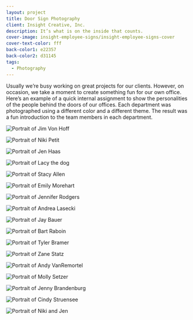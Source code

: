 ```yaml
---
layout: project
title: Door Sign Photography
client: Insight Creative, Inc.
description: It’s what is on the inside that counts.
cover-image: insight-employee-signs/insight-employee-signs-cover
cover-text-color: fff
back-color1: e22357
back-color2: d31145
tags:
  - Photography
---
```


Usually we’re busy working on great projects for our clients. However, on occasion, we take a moment to create something fun for our own office. Here’s an example of a quick internal assignment to show the personalities of the people behind the doors of our offices. Each department was photographed using a different color and a different theme. The result was a fun introduction to the team members in each department.

<div class="images">

<img class="half first fit" data-aos="fade-up" data-featherlight="/img/projects/insight-employee-signs/insight-employee-signs-jim.jpg"
alt="Portrait of Jim Von Hoff" src="/img/projects/insight-employee-signs/insight-employee-signs-jim.jpg"
srcset="/img/projects/insight-employee-signs/insight-employee-signs-jim-2400.jpg 2400w,
/img/projects/insight-employee-signs/insight-employee-signs-jim-1800.jpg 1800w,
/img/projects/insight-employee-signs/insight-employee-signs-jim-1200.jpg 1200w,
/img/projects/insight-employee-signs/insight-employee-signs-jim-900.jpg 900w,
/img/projects/insight-employee-signs/insight-employee-signs-jim-600.jpg 600w,
/img/projects/insight-employee-signs/insight-employee-signs-jim-400.jpg 400w" />

<img class="half last fit" data-aos="fade-up" data-featherlight="/img/projects/insight-employee-signs/insight-employee-signs-niki.jpg"
alt="Portrait of Niki Petit" src="/img/projects/insight-employee-signs/insight-employee-signs-niki.jpg"
srcset="/img/projects/insight-employee-signs/insight-employee-signs-niki-2400.jpg 2400w,
/img/projects/insight-employee-signs/insight-employee-signs-niki-1800.jpg 1800w,
/img/projects/insight-employee-signs/insight-employee-signs-niki-1200.jpg 1200w,
/img/projects/insight-employee-signs/insight-employee-signs-niki-900.jpg 900w,
/img/projects/insight-employee-signs/insight-employee-signs-niki-600.jpg 600w,
/img/projects/insight-employee-signs/insight-employee-signs-niki-400.jpg 400w" />

<img class="half first fit" data-aos="fade-up" data-featherlight="/img/projects/insight-employee-signs/insight-employee-signs-jen.jpg"
alt="Portrait of Jen Haas" src="/img/projects/insight-employee-signs/insight-employee-signs-jen.jpg"
srcset="/img/projects/insight-employee-signs/insight-employee-signs-jen-2400.jpg 2400w,
/img/projects/insight-employee-signs/insight-employee-signs-jen-1800.jpg 1800w,
/img/projects/insight-employee-signs/insight-employee-signs-jen-1200.jpg 1200w,
/img/projects/insight-employee-signs/insight-employee-signs-jen-900.jpg 900w,
/img/projects/insight-employee-signs/insight-employee-signs-jen-600.jpg 600w,
/img/projects/insight-employee-signs/insight-employee-signs-jen-400.jpg 400w" />

<img class="half last fit" data-aos="fade-up" data-featherlight="/img/projects/insight-employee-signs/insight-employee-signs-lacy.jpg"
alt="Portrait of Lacy the dog" src="/img/projects/insight-employee-signs/insight-employee-signs-lacy.jpg"
srcset="/img/projects/insight-employee-signs/insight-employee-signs-lacy-2400.jpg 2400w,
/img/projects/insight-employee-signs/insight-employee-signs-lacy-1800.jpg 1800w,
/img/projects/insight-employee-signs/insight-employee-signs-lacy-1200.jpg 1200w,
/img/projects/insight-employee-signs/insight-employee-signs-lacy-900.jpg 900w,
/img/projects/insight-employee-signs/insight-employee-signs-lacy-600.jpg 600w,
/img/projects/insight-employee-signs/insight-employee-signs-lacy-400.jpg 400w" />

<img class="half first fit" data-aos="fade-up" data-featherlight="/img/projects/insight-employee-signs/insight-employee-signs-stacy.jpg"
alt="Portrait of Stacy Allen" src="/img/projects/insight-employee-signs/insight-employee-signs-stacy.jpg"
srcset="/img/projects/insight-employee-signs/insight-employee-signs-stacy-2400.jpg 2400w,
/img/projects/insight-employee-signs/insight-employee-signs-stacy-1800.jpg 1800w,
/img/projects/insight-employee-signs/insight-employee-signs-stacy-1200.jpg 1200w,
/img/projects/insight-employee-signs/insight-employee-signs-stacy-900.jpg 900w,
/img/projects/insight-employee-signs/insight-employee-signs-stacy-600.jpg 600w,
/img/projects/insight-employee-signs/insight-employee-signs-stacy-400.jpg 400w" />

<img class="half last fit" data-aos="fade-up" data-featherlight="/img/projects/insight-employee-signs/insight-employee-signs-emily.jpg"
alt="Portrait of Emily Morehart" src="/img/projects/insight-employee-signs/insight-employee-signs-emily.jpg"
srcset="/img/projects/insight-employee-signs/insight-employee-signs-emily-2400.jpg 2400w,
/img/projects/insight-employee-signs/insight-employee-signs-emily-1800.jpg 1800w,
/img/projects/insight-employee-signs/insight-employee-signs-emily-1200.jpg 1200w,
/img/projects/insight-employee-signs/insight-employee-signs-emily-900.jpg 900w,
/img/projects/insight-employee-signs/insight-employee-signs-emily-600.jpg 600w,
/img/projects/insight-employee-signs/insight-employee-signs-emily-400.jpg 400w" />

<img class="half first fit" data-aos="fade-up" data-featherlight="/img/projects/insight-employee-signs/insight-employee-signs-jennifer.jpg"
alt="Portrait of Jennifer Rodgers" src="/img/projects/insight-employee-signs/insight-employee-signs-jennifer.jpg"
srcset="/img/projects/insight-employee-signs/insight-employee-signs-jennifer-2400.jpg 2400w,
/img/projects/insight-employee-signs/insight-employee-signs-jennifer-1800.jpg 1800w,
/img/projects/insight-employee-signs/insight-employee-signs-jennifer-1200.jpg 1200w,
/img/projects/insight-employee-signs/insight-employee-signs-jennifer-900.jpg 900w,
/img/projects/insight-employee-signs/insight-employee-signs-jennifer-600.jpg 600w,
/img/projects/insight-employee-signs/insight-employee-signs-jennifer-400.jpg 400w" />

<img class="half last fit" data-aos="fade-up" data-featherlight="/img/projects/insight-employee-signs/insight-employee-signs-andrea.jpg"
alt="Portrait of Andrea Lasecki" src="/img/projects/insight-employee-signs/insight-employee-signs-andrea.jpg"
srcset="/img/projects/insight-employee-signs/insight-employee-signs-andrea-2400.jpg 2400w,
/img/projects/insight-employee-signs/insight-employee-signs-andrea-1800.jpg 1800w,
/img/projects/insight-employee-signs/insight-employee-signs-andrea-1200.jpg 1200w,
/img/projects/insight-employee-signs/insight-employee-signs-andrea-900.jpg 900w,
/img/projects/insight-employee-signs/insight-employee-signs-andrea-600.jpg 600w,
/img/projects/insight-employee-signs/insight-employee-signs-andrea-400.jpg 400w" />

<img class="half first fit" data-aos="fade-up" data-featherlight="/img/projects/insight-employee-signs/insight-employee-signs-jay.jpg"
alt="Portrait of Jay Bauer" src="/img/projects/insight-employee-signs/insight-employee-signs-jay.jpg"
srcset="/img/projects/insight-employee-signs/insight-employee-signs-jay-2400.jpg 2400w,
/img/projects/insight-employee-signs/insight-employee-signs-jay-1800.jpg 1800w,
/img/projects/insight-employee-signs/insight-employee-signs-jay-1200.jpg 1200w,
/img/projects/insight-employee-signs/insight-employee-signs-jay-900.jpg 900w,
/img/projects/insight-employee-signs/insight-employee-signs-jay-600.jpg 600w,
/img/projects/insight-employee-signs/insight-employee-signs-jay-400.jpg 400w" />

<img class="half last fit" data-aos="fade-up" data-featherlight="/img/projects/insight-employee-signs/insight-employee-signs-bart.jpg"
alt="Portrait of Bart Raboin" src="/img/projects/insight-employee-signs/insight-employee-signs-bart.jpg"
srcset="/img/projects/insight-employee-signs/insight-employee-signs-bart-2400.jpg 2400w,
/img/projects/insight-employee-signs/insight-employee-signs-bart-1800.jpg 1800w,
/img/projects/insight-employee-signs/insight-employee-signs-bart-1200.jpg 1200w,
/img/projects/insight-employee-signs/insight-employee-signs-bart-900.jpg 900w,
/img/projects/insight-employee-signs/insight-employee-signs-bart-600.jpg 600w,
/img/projects/insight-employee-signs/insight-employee-signs-bart-400.jpg 400w" />

<img class="half first fit" data-aos="fade-up" data-featherlight="/img/projects/insight-employee-signs/insight-employee-signs-tyler.jpg"
alt="Portrait of Tyler Bramer" src="/img/projects/insight-employee-signs/insight-employee-signs-tyler.jpg"
srcset="/img/projects/insight-employee-signs/insight-employee-signs-tyler-2400.jpg 2400w,
/img/projects/insight-employee-signs/insight-employee-signs-tyler-1800.jpg 1800w,
/img/projects/insight-employee-signs/insight-employee-signs-tyler-1200.jpg 1200w,
/img/projects/insight-employee-signs/insight-employee-signs-tyler-900.jpg 900w,
/img/projects/insight-employee-signs/insight-employee-signs-tyler-600.jpg 600w,
/img/projects/insight-employee-signs/insight-employee-signs-tyler-400.jpg 400w" />

<img class="half last fit" data-aos="fade-up" data-featherlight="/img/projects/insight-employee-signs/insight-employee-signs-zane.jpg"
alt="Portrait of Zane Statz" src="/img/projects/insight-employee-signs/insight-employee-signs-zane.jpg"
srcset="/img/projects/insight-employee-signs/insight-employee-signs-zane-2400.jpg 2400w,
/img/projects/insight-employee-signs/insight-employee-signs-zane-1800.jpg 1800w,
/img/projects/insight-employee-signs/insight-employee-signs-zane-1200.jpg 1200w,
/img/projects/insight-employee-signs/insight-employee-signs-zane-900.jpg 900w,
/img/projects/insight-employee-signs/insight-employee-signs-zane-600.jpg 600w,
/img/projects/insight-employee-signs/insight-employee-signs-zane-400.jpg 400w" />

<img class="half first fit" data-aos="fade-up" data-featherlight="/img/projects/insight-employee-signs/insight-employee-signs-andy.jpg"
alt="Portrait of Andy VanRemortel" src="/img/projects/insight-employee-signs/insight-employee-signs-andy.jpg"
srcset="/img/projects/insight-employee-signs/insight-employee-signs-andy-2400.jpg 2400w,
/img/projects/insight-employee-signs/insight-employee-signs-andy-1800.jpg 1800w,
/img/projects/insight-employee-signs/insight-employee-signs-andy-1200.jpg 1200w,
/img/projects/insight-employee-signs/insight-employee-signs-andy-900.jpg 900w,
/img/projects/insight-employee-signs/insight-employee-signs-andy-600.jpg 600w,
/img/projects/insight-employee-signs/insight-employee-signs-andy-400.jpg 400w" />

<img class="half last fit" data-aos="fade-up" data-featherlight="/img/projects/insight-employee-signs/insight-employee-signs-molly.jpg"
alt="Portrait of Molly Setzer" src="/img/projects/insight-employee-signs/insight-employee-signs-molly.jpg"
srcset="/img/projects/insight-employee-signs/insight-employee-signs-molly-2400.jpg 2400w,
/img/projects/insight-employee-signs/insight-employee-signs-molly-1800.jpg 1800w,
/img/projects/insight-employee-signs/insight-employee-signs-molly-1200.jpg 1200w,
/img/projects/insight-employee-signs/insight-employee-signs-molly-900.jpg 900w,
/img/projects/insight-employee-signs/insight-employee-signs-molly-600.jpg 600w,
/img/projects/insight-employee-signs/insight-employee-signs-molly-400.jpg 400w" />

<img class="half first fit" data-aos="fade-up" data-featherlight="/img/projects/insight-employee-signs/insight-employee-signs-jenny.jpg"
alt="Portrait of Jenny Brandenburg" src="/img/projects/insight-employee-signs/insight-employee-signs-jenny.jpg"
srcset="/img/projects/insight-employee-signs/insight-employee-signs-jenny-2400.jpg 2400w,
/img/projects/insight-employee-signs/insight-employee-signs-jenny-1800.jpg 1800w,
/img/projects/insight-employee-signs/insight-employee-signs-jenny-1200.jpg 1200w,
/img/projects/insight-employee-signs/insight-employee-signs-jenny-900.jpg 900w,
/img/projects/insight-employee-signs/insight-employee-signs-jenny-600.jpg 600w,
/img/projects/insight-employee-signs/insight-employee-signs-jenny-400.jpg 400w" />

<img class="half last fit" data-aos="fade-up" data-featherlight="/img/projects/insight-employee-signs/insight-employee-signs-cindy.jpg"
alt="Portrait of Cindy Struensee" src="/img/projects/insight-employee-signs/insight-employee-signs-cindy.jpg"
srcset="/img/projects/insight-employee-signs/insight-employee-signs-cindy-2400.jpg 2400w,
/img/projects/insight-employee-signs/insight-employee-signs-cindy-1800.jpg 1800w,
/img/projects/insight-employee-signs/insight-employee-signs-cindy-1200.jpg 1200w,
/img/projects/insight-employee-signs/insight-employee-signs-cindy-900.jpg 900w,
/img/projects/insight-employee-signs/insight-employee-signs-cindy-600.jpg 600w,
/img/projects/insight-employee-signs/insight-employee-signs-cindy-400.jpg 400w" />

<img class="full fit" data-aos="fade-up" data-featherlight="/img/projects/insight-employee-signs/insight-employee-signs-niki-jen.jpg"
alt="Portrait of Niki and Jen" src="/img/projects/insight-employee-signs/insight-employee-signs-niki-jen.jpg"
srcset="/img/projects/insight-employee-signs/insight-employee-signs-niki-jen-2400.jpg 2400w,
/img/projects/insight-employee-signs/insight-employee-signs-niki-jen-1800.jpg 1800w,
/img/projects/insight-employee-signs/insight-employee-signs-niki-jen-1200.jpg 1200w,
/img/projects/insight-employee-signs/insight-employee-signs-niki-jen-900.jpg 900w,
/img/projects/insight-employee-signs/insight-employee-signs-niki-jen-600.jpg 600w,
/img/projects/insight-employee-signs/insight-employee-signs-niki-jen-400.jpg 400w" />

</div>
